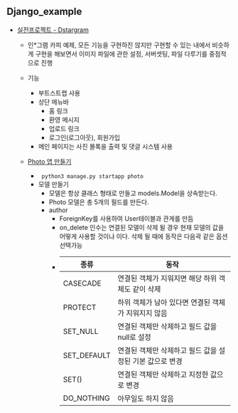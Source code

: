 ## Django_example
* [실전프로젝트 - Dstargram](https://github.com/jinjaehyuk/django_example)
    * 인*그램 카피 예제, 모든 기능을 구현하진 않지만 구현할 수 있는 내에서 비슷하게 구현을 해보면서 이미지 파일에 관한 설정, 서버셋팅, 파일 다루기를 중점적으로 진행

    * 기능
        * 부트스트랩 사용
        * 상단 메뉴바
            * 홈 링크
            * 환영 메시지
            * 업로드 링크
            * 로그인(로그아웃), 회원가입
        * 메인 페이지는 사진 몰록을 출력 및 댓글 시스템 사용
    * [Photo 앱 만들기](https://github.com/jinjaehyuk/django_example/blob/main/photo/models.py)
        * ``` python3 manage.py startapp photo```
        * 모델 만들기
            * 모델은 항상 클래스 형태로 만들고 models.Model을 상속받는다.
            * Photo 모델은 총 5개의 필드를 만든다.
            * author
                * ForeignKey를 사용하여 User테이블과 관게를 만듬
                * on_delete 인수는 연결된 모델이 삭제 될 경우 현재 모델의 값을 어떻게 사용할 것이냐 이다. 삭제 될 때에 동작은 다음곽 같은 옵션 선택가능
                *   |종류 |동작 |
                    |----|------|
                    |CASECADE| 연결된 객체가 지워지면 해당 하위 객체도 같이 삭제|
                    |PROTECT| 하위 객체가 남아 있다면 연결된 객체가 지워지지 않음|
                    |SET_NULL|연결된 객체만 삭제하고 필드 값을 null로 설정|
                    |SET_DEFAULT|연결된 객체만 삭제하고 필드 값을 설정된 기본 값으로 변경|
                    |SET()|연결된 객체만 삭제하고 지정한 값으로 변경|
                    |DO_NOTHING|아무일도 하지 않음|
            
